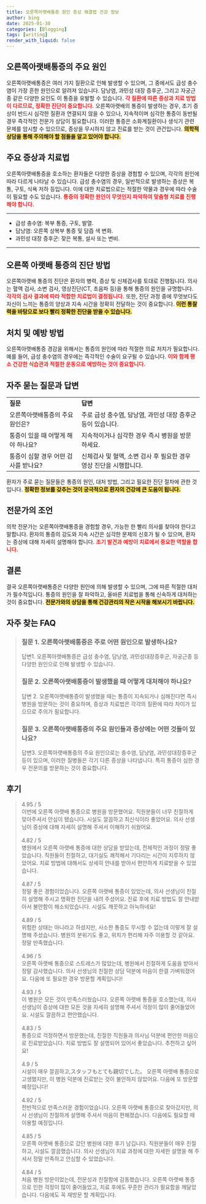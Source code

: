 ```yaml
---
title: 오른쪽아랫배통증 원인 증상 해결법 건강 정보
author: bing
date: 2025-01-30
categories: [Blogging]
tags: [writing]
render_with_liquid: false
---
```



<h2 id='오른쪽아랫배통증 원인'>오른쪽아랫배통증의 주요 원인</h2>

<p>오른쪽아랫배통증은 여러 가지 질환으로 인해 발생할 수 있으며, 그 중에서도 급성 충수염이 가장 흔한 원인으로 알려져 있습니다. 담낭염, 과민성 대장 증후군, 그리고 자궁근종 같은 다양한 요인도 이 통증을 유발할 수 있습니다. <b><span style="color: #ee2323;">각 질환에 따른 증상과 치료 방법이 다르므로, 정확한 진단이 중요합니다.</span></b> 오른쪽아랫배의 통증이 발생하는 경우, 초기 증상이 반드시 심각한 질환과 연결되지 않을 수 있으나, 지속적이며 심각한 통증이 동반될 경우 즉각적인 전문가 상담이 필요합니다. 이러한 통증은 소화계질환이나 생식기 관련 문제를 암시할 수 있으므로, 증상을 무시하지 않고 진료를 받는 것이 관건입니다.  <b><span style="background-color: #ffe066;">의학적 상담을 통해 주의해야 할 점들을 알고 있어야 합니다.</span></b></p>

<h2 id='주요 증상과 치료법'>주요 증상과 치료법</h2>

<p>오른쪽아랫배통증을 호소하는 환자들은 다양한 증상을 경험할 수 있으며, 각각의 원인에 따라 다르게 나타날 수 있습니다. 급성 충수염의 경우, 일반적으로 발생하는 증상은 복통, 구토, 식욕 저하 등입니다. 이에 대한 치료법으로는 적절한 약물과 경우에 따라 수술이 필요할 수도 있습니다. <b><span style="color: #ee2323;">통증의 정확한 원인이 무엇인지 파악하여 맞춤형 치료를 진행해야 합니다.</span></b></p>

<hr />

<ul>
    <li>급성 충수염: 복부 통증, 구토, 발열.</li>
    <li>담낭염: 오른쪽 상복부 통증 및 담즙 색 변화.</li>
    <li>과민성 대장 증후군: 잦은 복통, 설사 또는 변비.</li>
</ul>

<hr />

<h2 id='진단 방법'>오른쪽 아랫배 통증의 진단 방법</h2>

<p>오른쪽아랫배 통증의 진단은 환자의 병력, 증상 및 신체검사를 토대로 진행됩니다. 의사는 혈액 검사, 소변 검사, 영상진단(CT, 초음파 등)을 통해 통증의 원인을 규명합니다. <b><span style="color: #ee2323;">각각의 검사 결과에 따라 적합한 치료법이 결정됩니다.</span></b> 또한, 진단 과정 중에 무엇보다도 자신이 느끼는 통증의 양상과 지속 시간을 정확히 전달하는 것이 중요합니다. <b><span style="background-color: #ffe066;">이런 통찰력을 바탕으로 보다 빨리 정확한 진단을 받을 수 있습니다.</span></b></p>

<h2 id='처치 및 예방 방법'>처치 및 예방 방법</h2>

<p>오른쪽아랫배통증 경감을 위해서는 통증의 원인에 따라 적절한 의료 처치가 필요합니다. 예를 들어, 급성 충수염의 경우에는 즉각적인 수술이 요구될 수 있습니다. <b><span style="color: #ee2323;">이와 함께 평소 건강한 식습관과 적절한 운동으로 예방하는 것이 중요합니다.</span></b></p>

<h2 id='환자 질문과 답변'>자주 묻는 질문과 답변</h2>

<table>
    <tr>
        <td><b>질문</b></td>
        <td><b>답변</b></td>
    </tr>
    <tr>
        <td>오른쪽아랫배통증의 주요 원인은?</td>
        <td>주로 급성 충수염, 담낭염, 과민성 대장 증후군 등이 있습니다.</td>
    </tr>
    <tr>
        <td>통증이 있을 때 어떻게 해야 하나요?</td>
        <td>지속적이거나 심각한 경우 즉시 병원을 방문하세요.</td>
    </tr>
    <tr>
        <td>통증이 심할 경우 어떤 검사를 받나요?</td>
        <td>신체검사 및 혈액, 소변 검사 후 필요한 경우 영상 진단을 시행합니다.</td>
    </tr>
</table>

<p>환자가 주로 묻는 질문들은 통증의 원인, 대처 방법, 그리고 필요한 진단 절차에 관한 것입니다. <b><span style="background-color: #ffe066;">정확한 정보를 갖추는 것이 궁극적으로 환자의 건강에 큰 도움이 됩니다.</span></b></p>

<h2 id='전문가의 조언'>전문가의 조언</h2>

<p>의학 전문가는 오른쪽아랫배통증을 경험할 경우, 가능한 한 빨리 의사를 찾아야 한다고 말합니다. 환자의 통증의 강도와 지속 시간은 심각한 문제의 신호가 될 수 있으며, 환자는 증상에 대해 자세히 설명해야 합니다. <b><span style="color: #ee2323;">조기 발견과 예방이 치료에서 중요한 역할을 합니다.</span></b></p>

<h2 id='마무리'>결론</h2>

<p>결국 오른쪽아랫배통증은 다양한 원인에 의해 발생할 수 있으며, 그에 따른 적절한 대처가 필수적입니다. 통증의 원인을 잘 파악하고, 올바른 치료법을 통해 신속하게 대처하는 것이 중요합니다. <b><span style="background-color: #ffe066;">전문가와의 상담을 통해 건강관리의 작은 시작을 해보시기 바랍니다.</span></b></p>


<h2 id='자주_찾는_FAQ'>자주 찾는 FAQ</h2>
<div itemscope="" itemtype="https://schema.org/FAQPage"> 
<blockquote> 
<div itemscope="" itemprop="mainEntity" itemtype="https://schema.org/Question"> 
<h3 itemprop="name">질문 1. 오른쪽아랫배통증은 주로 어떤 원인으로 발생하나요?</h3> 
<div itemscope="" itemprop="acceptedAnswer" itemtype="https://schema.org/Answer"> 
<span itemprop="text"> 
<p>답변1. 오른쪽아랫배통증은 급성 충수염, 담낭염, 과민성대장증후군, 자궁근종 등 다양한 원인으로 인해 발생할 수 있습니다.</p> 
</span> 
</div> 
</div> 
<div itemscope="" itemprop="mainEntity" itemtype="https://schema.org/Question"> 
<h3 itemprop="name">질문 2. 오른쪽아랫배통증이 발생했을 때 어떻게 대처해야 하나요?</h3> 
<div itemscope="" itemprop="acceptedAnswer" itemtype="https://schema.org/Answer"> 
<span itemprop="text"> 
<p>답변 2. 오른쪽아랫배통증이 발생했을 때는 통증이 지속되거나 심해진다면 즉시 병원을 방문하는 것이 중요하며, 증상과 치료법은 각각의 질환에 따라 차이가 있으므로 주의가 필요합니다.</p> 
</span> 
</div> 
</div> 
<div itemscope="" itemprop="mainEntity" itemtype="https://schema.org/Question"> 
<h3 itemprop="name">질문 3. 오른쪽아랫배통증의 주요 원인들과 증상에는 어떤 것들이 있나요?</h3> 
<div itemscope="" itemprop="acceptedAnswer" itemtype="https://schema.org/Answer"> 
<span itemprop="text"> 
<p>답변3. 오른쪽아랫배통증의 주요 원인으로는 충수염, 담낭염, 과민성대장증후군 등이 있으며, 이러한 질병들은 각기 다른 증상을 나타냅니다. 특히 통증이 심한 경우 전문의를 방문하는 것이 중요합니다.</p> 
</span> 
</div> 
</div> 
</blockquote> 
</div>
<h2 id='후기'>후기</h2>
<div itemscope itemtype="https://schema.org/Product">
  <blockquote>
  <div itemprop="review" itemscope itemtype="https://schema.org/Review">
      <div itemprop="reviewRating" itemscope itemtype="https://schema.org/Rating"> <span itemprop="ratingValue">4.95</span> / <span itemprop="bestRating">5</span> </div>
      <span itemprop="reviewBody">이번에 오른쪽 아랫배 통증으로 병원을 방문했어요. 직원분들이 너무 친절하게 맞아주셔서 안심이 됐습니다. 시설도 깔끔하고 최신식이라 좋았어요. 의사 선생님이 증상에 대해 자세히 설명해 주셔서 이해하기 쉬웠어요.</span>
  </div>
  <br>
  <div itemprop="review" itemscope itemtype="https://schema.org/Review">
      <div itemprop="reviewRating" itemscope itemtype="https://schema.org/Rating"> <span itemprop="ratingValue">4.82</span> / <span itemprop="bestRating">5</span> </div>
      <span itemprop="reviewBody">병원에서 오른쪽 아랫배 통증에 대한 상담을 받았는데, 전체적인 과정이 정말 좋았습니다. 직원들이 친절하고, 대기실도 쾌적해서 기다리는 시간이 지루하지 않았어요. 치료 방법에 대해서도 상세히 안내를 받아서 편안하게 치료받을 수 있었습니다.</span>
  </div>
  <br>
  <div itemprop="review" itemscope itemtype="https://schema.org/Review">
      <div itemprop="reviewRating" itemscope itemtype="https://schema.org/Rating"> <span itemprop="ratingValue">4.87</span> / <span itemprop="bestRating">5</span> </div>
      <span itemprop="reviewBody">정말 좋은 경험이었습니다. 오른쪽 아랫배 통증이 있었는데, 의사 선생님이 친절히 설명해 주시고 명확한 진단을 내려 주셨어요. 진료 후에 치료 방법도 잘 안내받아서 불안함이 해소되었습니다. 시설도 깨끗하고 아늑하네요!</span>
  </div>
  <br>
  <div itemprop="review" itemscope itemtype="https://schema.org/Review">
      <div itemprop="reviewRating" itemscope itemtype="https://schema.org/Rating"> <span itemprop="ratingValue">4.89</span> / <span itemprop="bestRating">5</span> </div>
      <span itemprop="reviewBody">위험한 상태는 아니라고 하셨지만, 사소한 통증도 무시할 수 없는데 이렇게 잘 설명해 주셨습니다. 병원의 분위기도 좋고, 위치가 편리해 자주 이용할 것 같아요. 정말 만족했습니다.</span>
  </div>
  <br>
  <div itemprop="review" itemscope itemtype="https://schema.org/Review">
      <div itemprop="reviewRating" itemscope itemtype="https://schema.org/Rating"> <span itemprop="ratingValue">4.96</span> / <span itemprop="bestRating">5</span> </div>
      <span itemprop="reviewBody">오른쪽 아랫배 통증으로 스트레스가 많았는데, 병원에서 친절하게 도움을 받아서 정말 감사했습니다. 의사 선생님의 친절한 상담 덕분에 마음이 한결 가벼워졌어요. 다음에 또 필요한 경우 방문할 계획입니다!</span>
  </div>
  <br>
  <div itemprop="review" itemscope itemtype="https://schema.org/Review">
      <div itemprop="reviewRating" itemscope itemtype="https://schema.org/Rating"> <span itemprop="ratingValue">4.93</span> / <span itemprop="bestRating">5</span> </div>
      <span itemprop="reviewBody">이 병원은 모든 것이 만족스러웠습니다. 오른쪽 아랫배 통증을 호소했는데, 의사 선생님이 증상에 대한 모든 것을 자세히 설명해 주셔서 걱정이 많이 줄어들었어요. 시설도 깔끔하고 편안했습니다.</span>
  </div>
  <br>
  <div itemprop="review" itemscope itemtype="https://schema.org/Review">
      <div itemprop="reviewRating" itemscope itemtype="https://schema.org/Rating"> <span itemprop="ratingValue">4.83</span> / <span itemprop="bestRating">5</span> </div>
      <span itemprop="reviewBody">통증으로 걱정하면서 방문했는데, 친절한 직원들과 의사님 덕분에 편안한 마음으로 진료받았습니다. 치료 방법도 잘 설명되어 있어서 좋았습니다. 추천하고 싶어요!</span>
  </div>
  <br>
  <div itemprop="review" itemscope itemtype="https://schema.org/Review">
      <div itemprop="reviewRating" itemscope itemtype="https://schema.org/Rating"> <span itemprop="ratingValue">4.9</span> / <span itemprop="bestRating">5</span> </div>
      <span itemprop="reviewBody">시설이 매우 깔끔하고,スタッフもとても親切でした。 오른쪽 아랫배 통증으로 고생했지만, 이 병원 덕분에 진료받는 것이 불안하지 않았어요. 다음에 또 방문할 예정입니다!</span>
  </div>
  <br>
  <div itemprop="review" itemscope itemtype="https://schema.org/Review">
      <div itemprop="reviewRating" itemscope itemtype="https://schema.org/Rating"> <span itemprop="ratingValue">4.92</span> / <span itemprop="bestRating">5</span> </div>
      <span itemprop="reviewBody">전반적으로 만족스러운 경험이었습니다. 오른쪽 아랫배 통증으로 찾아갔지만, 의사 선생님이 친절하게 설명해 주셔서 마음이 편해졌습니다. 다음에도 필요할 때 이용할 예정입니다.</span>
  </div>
  <br>
  <div itemprop="review" itemscope itemtype="https://schema.org/Review">
      <div itemprop="reviewRating" itemscope itemtype="https://schema.org/Rating"> <span itemprop="ratingValue">4.85</span> / <span itemprop="bestRating">5</span> </div>
      <span itemprop="reviewBody">오른쪽 아랫배 통증으로 갔던 병원에 대한 후기 남깁니다. 직원분들이 매우 친절하고, 시설도 깔끔했습니다. 의사 선생님이 치료 과정에 대한 자세한 설명을 해 주셔서 정말 만족하고 안심할 수 있었습니다.</span>
  </div>
  <br>
  <div itemprop="review" itemscope itemtype="https://schema.org/Review">
      <div itemprop="reviewRating" itemscope itemtype="https://schema.org/Rating"> <span itemprop="ratingValue">4.84</span> / <span itemprop="bestRating">5</span> </div>
      <span itemprop="reviewBody">처음 병원 방문이었는데, 전문성과 친절함에 감동했습니다. 오른쪽 아랫배 통증으로 인한 걱정이 많이 줄어들었고, 치료 후에도 꾸준한 관리가 필요함을 깨달았습니다. 다음에도 꼭 재방문 할 계획입니다.</span>
  </div>
  </blockquote>
</div>
